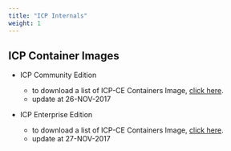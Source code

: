 ```yaml
---
title: "ICP Internals"
weight: 1
---
```


## ICP Container Images

- ICP Community Edition 
    - to download a list of ICP-CE Containers Image, [click here](https://raw.githubusercontent.com/IBMCloudBrazil/ibmcloudbrazil.github.io/master/_content/toolkit/icp-ce-docker-images.txt).
    - update at 26-NOV-2017


- ICP Enterprise Edition
    - to download a list of ICP-CE Containers Image, [click here](https://raw.githubusercontent.com/IBMCloudBrazil/ibmcloudbrazil.github.io/master/_content/toolkit/icp-ee-docker-images.txt).
    - update at 27-NOV-2017

